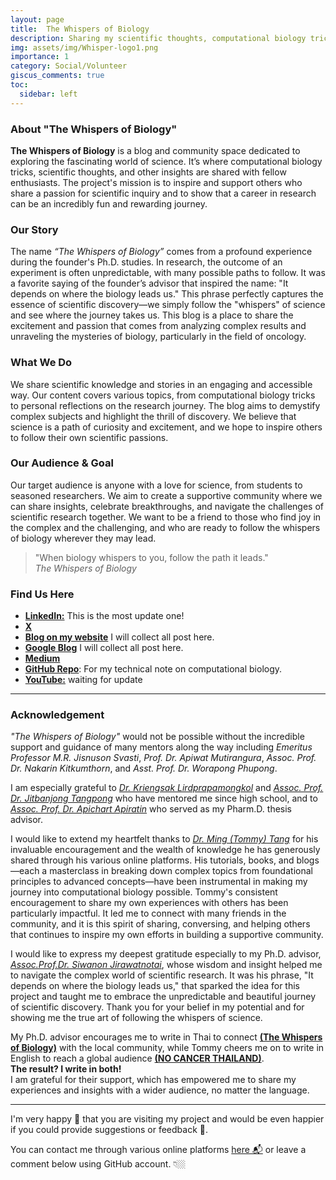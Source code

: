 ```yaml
---
layout: page
title:  The Whispers of Biology
description: Sharing my scientific thoughts, computational biology tricks, and other insights with scientific friends. I hope we can pursue our passion for science together.  
img: assets/img/Whisper-logo1.png
importance: 1
category: Social/Volunteer
giscus_comments: true
toc:
  sidebar: left
---
```

### About "The Whispers of Biology"

**The Whispers of Biology** is a blog and community space dedicated to exploring the fascinating world of science. It’s where computational biology tricks, scientific thoughts, and other insights are shared with fellow enthusiasts. The project's mission is to inspire and support others who share a passion for scientific inquiry and to show that a career in research can be an incredibly fun and rewarding journey.

### Our Story

The name *“The Whispers of Biology”* comes from a profound experience during the founder's Ph.D. studies. In research, the outcome of an experiment is often unpredictable, with many possible paths to follow. It was a favorite saying of the founder’s advisor that inspired the name: "It depends on where the biology leads us." This phrase perfectly captures the essence of scientific discovery—we simply follow the "whispers" of science and see where the journey takes us. This blog is a place to share the excitement and passion that comes from analyzing complex results and unraveling the mysteries of biology, particularly in the field of oncology.

### What We Do

We share scientific knowledge and stories in an engaging and accessible way. Our content covers various topics, from computational biology tricks to personal reflections on the research journey. The blog aims to demystify complex subjects and highlight the thrill of discovery. We believe that science is a path of curiosity and excitement, and we hope to inspire others to follow their own scientific passions.

### Our Audience & Goal

Our target audience is anyone with a love for science, from students to seasoned researchers. We aim to create a supportive community where we can share insights, celebrate breakthroughs, and navigate the challenges of scientific research together. We want to be a friend to those who find joy in the complex and the challenging, and who are ready to follow the whispers of biology wherever they may lead.

> "When biology whispers to you, follow the path it leads."
> \
> *The Whispers of Biology*

### Find Us Here
* [**LinkedIn:**](https://www.linkedin.com/in/namthip/) This is the most update one!
* [**X**](https://twitter.com/Kuchiki_Namthip)
* [**Blog on my website**](https://kuchikinamthip.github.io/blog/) I will collect all post here.
* [**Google Blog**](https://thewhispersofbiology.blogspot.com/) I will collect all post here.
* [**Medium**](https://medium.com/@kuchikinamthip) 
* [**GitHub Repo**](https://github.com/KuchikiNamthip?tab=repositories): For my technical note on computational biology.
* [**YouTube:**](https://www.youtube.com/@TheWhispersofBiology) waiting for update

---
### Acknowledgement

*"The Whispers of Biology"* would not be possible without the incredible support and guidance of many mentors along the way including *Emeritus Professor M.R. Jisnuson Svasti*, *Prof. Dr. Apiwat Mutirangura*, *Assoc. Prof. Dr. Nakarin Kitkumthorn*, and *Asst. Prof. Dr. Worapong Phupong*. 

I am especially grateful to [*Dr. Kriengsak Lirdprapamongkol*](https://www.cri.or.th/dr-kriengsak-lirdprapamongkol/) and [*Assoc. Prof. Dr. Jitbanjong Tangpong*](https://scholar.google.com/citations?user=kHV6NnkAAAAJ&hl=en) who have mentored me since high school, and to [*Assoc. Prof. Dr. Apichart Apiratin*](https://www.researchgate.net/profile/Apichart-Atipairin) who served as my Pharm.D. thesis advisor. 

I would like to extend my heartfelt thanks to [*Dr. Ming (Tommy) Tang*](https://x.com/tangming2005) for his invaluable encouragement and the wealth of knowledge he has generously shared through his various online platforms. His tutorials, books, and blogs—each a masterclass in breaking down complex topics from foundational principles to advanced concepts—have been instrumental in making my journey into computational biology possible. Tommy's consistent encouragement to share my own experiences with others has been particularly impactful. It led me to connect with many friends in the community, and it is this spirit of sharing, conversing, and helping others that continues to inspire my own efforts in building a supportive community.

I would like to express my deepest gratitude especially to my Ph.D. advisor, [*Assoc.Prof.Dr. Siwanon Jirawatnotai*](https://scholar.google.ca/citations?user=5nSlAnIAAAAJ&hl=en), whose wisdom and insight helped me to navigate the complex world of scientific research. It was his phrase, "It depends on where the biology leads us," that sparked the idea for this project and taught me to embrace the unpredictable and beautiful journey of scientific discovery. Thank you for your belief in my potential and for showing me the true art of following the whispers of science.

My Ph.D. advisor encourages me to write in Thai to connect [**(The Whispers of Biology)**](https://kuchikinamthip.github.io/projects/WhispersBiology/) with the local community, while Tommy cheers me on to write in English to reach a global audience [**(NO CANCER THAILAND)**](https://kuchikinamthip.github.io/projects/NoCancer/). \
**The result? I write in both!** \
I am grateful for their support, which has empowered me to share my experiences and insights with a wider audience, no matter the language.

---
I'm very happy 🥰 that you are visiting my project and would be even happier if you could provide suggestions or feedback 🤩. 

You can contact me through various online platforms [here 📬](https://kuchikinamthip.github.io/) or leave a comment below using GitHub account. 👇🏼
